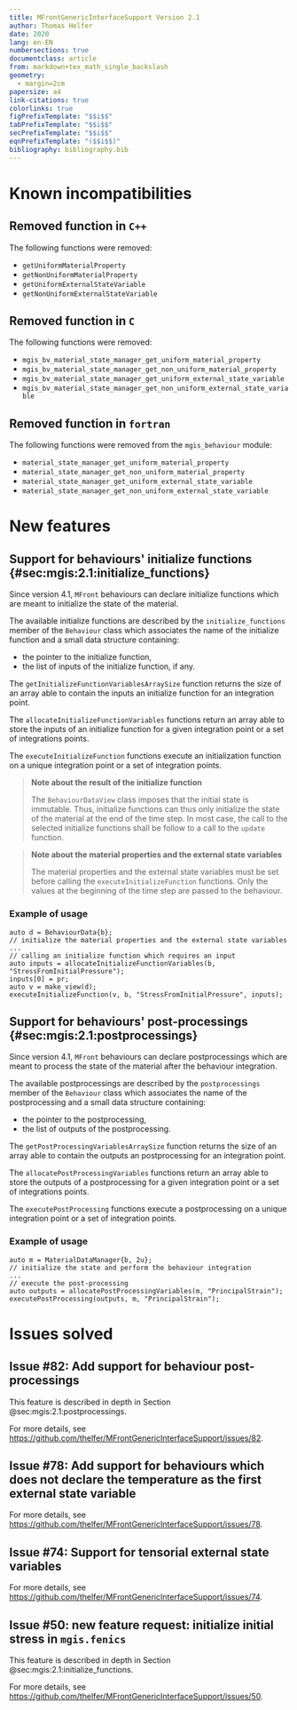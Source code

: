 ```yaml
---
title: MFrontGenericInterfaceSupport Version 2.1
author: Thomas Helfer
date: 2020
lang: en-EN
numbersections: true
documentclass: article
from: markdown+tex_math_single_backslash
geometry:
  - margin=2cm
papersize: a4
link-citations: true
colorlinks: true
figPrefixTemplate: "$$i$$"
tabPrefixTemplate: "$$i$$"
secPrefixTemplate: "$$i$$"
eqnPrefixTemplate: "($$i$$)"
bibliography: bibliography.bib
---
```


# Known incompatibilities

## Removed function in `C++`

The following functions were removed:

- `getUniformMaterialProperty`
- `getNonUniformMaterialProperty`
- `getUniformExternalStateVariable`
- `getNonUniformExternalStateVariable`

## Removed function in `C`

The following functions were removed:

- `mgis_bv_material_state_manager_get_uniform_material_property`
- `mgis_bv_material_state_manager_get_non_uniform_material_property`
- `mgis_bv_material_state_manager_get_uniform_external_state_variable`
- `mgis_bv_material_state_manager_get_non_uniform_external_state_variable`

## Removed function in `fortran`

The following functions were removed from the `mgis_behaviour` module:

- `material_state_manager_get_uniform_material_property`
- `material_state_manager_get_non_uniform_material_property`
- `material_state_manager_get_uniform_external_state_variable`
- `material_state_manager_get_non_uniform_external_state_variable`

# New features

## Support for behaviours' initialize functions {#sec:mgis:2.1:initialize_functions}

Since version 4.1, `MFront` behaviours can declare initialize functions
which are meant to initialize the state of the material.

The available initialize functions are described by the
`initialize_functions` member of the `Behaviour` class which associates
the name of the initialize function and a small data structure
containing:

- the pointer to the initialize function,
- the list of inputs of the initialize function, if any.

The `getInitializeFunctionVariablesArraySize` function returns the size
of an array able to contain the inputs an initialize function for an
integration point.

The `allocateInitializeFunctionVariables` functions return an array able
to store the inputs of an initialize function for a given integration
point or a set of integrations points.

The `executeInitializeFunction` functions execute an initialization
function on a unique integration point or a set of integration points.

> **Note about the result of the initialize function**
>
> The `BehaviourDataView` class imposes that the initial state is immutable.
> Thus, initialize functions can thus only initialize the state of the material
> at the end of the time step. In most case, the call to the selected
> initialize functions shall be follow to a call to the `update` function.

> **Note about the material properties and the external state variables**
>
> The material properties and the external state variables must be set
> before calling the `executeInitializeFunction` functions. Only the
> values at the beginning of the time step are passed to the behaviour.

### Example of usage

~~~~{.cxx}
auto d = BehaviourData{b};
// initialize the material properties and the external state variables
...
// calling an initialize function which requires an input
auto inputs = allocateInitializeFunctionVariables(b, "StressFromInitialPressure");
inputs[0] = pr;
auto v = make_view(d);
executeInitializeFunction(v, b, "StressFromInitialPressure", inputs);
~~~~

## Support for behaviours' post-processings {#sec:mgis:2.1:postprocessings}

Since version 4.1, `MFront` behaviours can declare postprocessings which
are meant to process the state of the material after the behaviour
integration.

The available postprocessings are described by the `postprocessings`
member of the `Behaviour` class which associates the name of the
postprocessing and a small data structure containing:

- the pointer to the postprocessing,
- the list of outputs of the postprocessing.

The `getPostProcessingVariablesArraySize` function returns the size
of an array able to contain the outputs an postprocessing for an
integration point.

The `allocatePostProcessingVariables` functions return an array able to
store the outputs of a postprocessing for a given integration point or a
set of integrations points.

The `executePostProcessing` functions execute a postprocessing on a
unique integration point or a set of integration points.

### Example of usage

~~~~{.cxx}
auto m = MaterialDataManager{b, 2u};
// initialize the state and perform the behaviour integration
...
// execute the post-processing
auto outputs = allocatePostProcessingVariables(m, "PrincipalStrain");
executePostProcessing(outputs, m, "PrincipalStrain");
~~~~

# Issues solved

## Issue #82: Add support for behaviour post-processings

This feature is described in depth in Section @sec:mgis:2.1:postprocessings.

For more details, see <https://github.com/thelfer/MFrontGenericInterfaceSupport/issues/82>.

## Issue #78: Add support for behaviours which does not declare the temperature as the first external state variable

For more details, see <https://github.com/thelfer/MFrontGenericInterfaceSupport/issues/78>.

## Issue #74: Support for tensorial external state variables

For more details, see <https://github.com/thelfer/MFrontGenericInterfaceSupport/issues/74>.

## Issue #50: new feature request: initialize initial stress in `mgis.fenics` 

This feature is described in depth in Section @sec:mgis:2.1:initialize_functions.

For more details, see <https://github.com/thelfer/MFrontGenericInterfaceSupport/issues/50>.